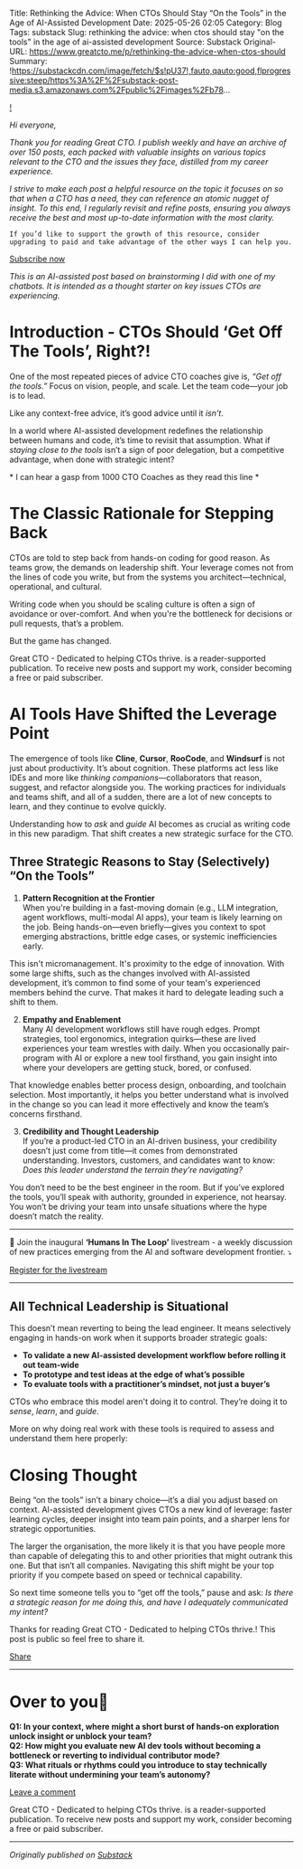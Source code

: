 Title: Rethinking the Advice: When CTOs Should Stay “On the Tools” in the Age of AI-Assisted Development
Date: 2025-05-26 02:05
Category: Blog
Tags: substack
Slug: rethinking the advice: when ctos should stay "on the tools" in the age of ai-assisted development
Source: Substack
Original-URL: https://www.greatcto.me/p/rethinking-the-advice-when-ctos-should
Summary: !https://substackcdn.com/image/fetch/$s!pU37!,fauto,qauto:good,flprogressive:steep/https%3A%2F%2Fsubstack-post-media.s3.amazonaws.com%2Fpublic%2Fimages%2Fb78...

[!](https://substackcdn.com/image/fetch/$s_!pU37!,f_auto,q_auto:good,fl_progressive:steep/https%3A%2F%2Fsubstack-post-media.s3.amazonaws.com%2Fpublic%2Fimages%2Fb78af245-14d2-4fdc-a74c-d411125d6872_1024x1024.png)

*Hi everyone,*

*Thank you for reading Great CTO. I publish weekly and have an archive of over 150 posts, each packed with valuable insights on various topics relevant to the CTO and the issues they face, distilled from my career experience.*

*I strive to make each post a helpful resource on the topic it focuses on so that when a CTO has a need, they can reference an atomic nugget of insight. To this end, I regularly revisit and refine posts, ensuring you always receive the best and most up-to-date information with the most clarity.*

```
If you’d like to support the growth of this resource, consider upgrading to paid and take advantage of the other ways I can help you.
```

[Subscribe now](https://www.greatcto.me/subscribe?)

*This is an AI-assisted post based on brainstorming I did with one of my chatbots. It is intended as a thought starter on key issues CTOs are experiencing.*

# **Introduction - CTOs Should ‘Get Off The Tools’, Right?!**

One of the most repeated pieces of advice CTO coaches give is, *“Get off the tools.”* Focus on vision, people, and scale. Let the team code—your job is to lead.

Like any context-free advice, it’s good advice until it *isn’t*.

In a world where AI-assisted development redefines the relationship between humans and code, it’s time to revisit that assumption. What if *staying close to the tools* isn’t a sign of poor delegation, but a competitive advantage, when done with strategic intent?  
  
\* I can hear a gasp from 1000 CTO Coaches as they read this line \*

# **The Classic Rationale for Stepping Back**

CTOs are told to step back from hands-on coding for good reason. As teams grow, the demands on leadership shift. Your leverage comes not from the lines of code you write, but from the systems you architect—technical, operational, and cultural.

Writing code when you should be scaling culture is often a sign of avoidance or over-comfort. And when you're the bottleneck for decisions or pull requests, that’s a problem.

But the game has changed.

Great CTO - Dedicated to helping CTOs thrive. is a reader-supported publication. To receive new posts and support my work, consider becoming a free or paid subscriber.

# **AI Tools Have Shifted the Leverage Point**

The emergence of tools like **Cline**, **Cursor**, **RooCode**, and **Windsurf** is not just about productivity. It’s about cognition. These platforms act less like IDEs and more like *thinking companions*—collaborators that reason, suggest, and refactor alongside you. The working practices for individuals and teams shift, and all of a sudden, there are a lot of new concepts to learn, and they continue to evolve quickly.

Understanding how to *ask* and *guide* AI becomes as crucial as writing code in this new paradigm. That shift creates a new strategic surface for the CTO.

## **Three Strategic Reasons to Stay (Selectively) “On the Tools”**

1. **Pattern Recognition at the Frontier**  
   When you're building in a fast-moving domain (e.g., LLM integration, agent workflows, multi-modal AI apps), your team is likely learning on the job. Being hands-on—even briefly—gives you context to spot emerging abstractions, brittle edge cases, or systemic inefficiencies early.

This isn't micromanagement. It's proximity to the edge of innovation. With some large shifts, such as the changes involved with AI-assisted development, it’s common to find some of your team's experienced members behind the curve. That makes it hard to delegate leading such a shift to them.

2. **Empathy and Enablement**  
   Many AI development workflows still have rough edges. Prompt strategies, tool ergonomics, integration quirks—these are lived experiences your team wrestles with daily. When you occasionally pair-program with AI or explore a new tool firsthand, you gain insight into where your developers are getting stuck, bored, or confused.

That knowledge enables better process design, onboarding, and toolchain selection. Most importantly, it helps you better understand what is involved in the change so you can lead it more effectively and know the team’s concerns firsthand.

3. **Credibility and Thought Leadership**  
   If you’re a product-led CTO in an AI-driven business, your credibility doesn’t just come from title—it comes from demonstrated understanding. Investors, customers, and candidates want to know: *Does this leader understand the terrain they’re navigating?*

You don’t need to be the best engineer in the room. But if you’ve explored the tools, you’ll speak with authority, grounded in experience, not hearsay. You won’t be driving your team into unsafe situations where the hype doesn’t match the reality.

---

📢 Join the inaugural **‘Humans In The Loop’** livestream - a weekly discussion of new practices emerging from the AI and software development frontier. ⤵️

[Register for the livestream](https://www.linkedin.com/events/pilotep-humansintheloop-sharing7332556159830188033/theater/)

---

## **All Technical Leadership is Situational**

This doesn’t mean reverting to being the lead engineer. It means selectively engaging in hands-on work when it supports broader strategic goals:

* **To validate a new AI-assisted development workflow before rolling it out team-wide**
* **To prototype and test ideas at the edge of what’s possible**
* **To evaluate tools with a practitioner’s mindset, not just a buyer’s**

CTOs who embrace this model aren't doing it to control. They’re doing it to *sense*, *learn*, and *guide*.

More on why doing real work with these tools is required to assess and understand them here properly:

# **Closing Thought**

Being “on the tools” isn’t a binary choice—it’s a dial you adjust based on context. AI-assisted development gives CTOs a new kind of leverage: faster learning cycles, deeper insight into team pain points, and a sharper lens for strategic opportunities.  
  
The larger the organisation, the more likely it is that you have people more than capable of delegating this to and other priorities that might outrank this one. But that isn’t all companies. Navigating this shift might be your top priority if you compete based on speed or technical capability.

So next time someone tells you to “get off the tools,” pause and ask: *Is there a strategic reason for me doing this, and have I adequately communicated my intent?*

Thanks for reading Great CTO - Dedicated to helping CTOs thrive.! This post is public so feel free to share it.

[Share](https://www.greatcto.me/p/rethinking-the-advice-when-ctos-should?utm_source=substack&utm_medium=email&utm_content=share&action=share)

---

# Over to you💬

**Q1: In your context, where might a short burst of hands-on exploration unlock insight or unblock your team?**  
**Q2: How might you evaluate new AI dev tools without becoming a bottleneck or reverting to individual contributor mode?**  
**Q3: What rituals or rhythms could you introduce to stay technically literate without undermining your team’s autonomy?**

[Leave a comment](https://www.greatcto.me/p/rethinking-the-advice-when-ctos-should/comments)

Great CTO - Dedicated to helping CTOs thrive. is a reader-supported publication. To receive new posts and support my work, consider becoming a free or paid subscriber.

---

*Originally published on [Substack](https://www.greatcto.me/p/rethinking-the-advice-when-ctos-should)*